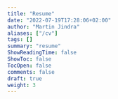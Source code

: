 ```yaml
---
title: "Resume"
date: "2022-07-19T17:28:06+02:00"
author: "Martin Jindra"
aliases: ["/cv"]
tags: []
summary: "resume"
ShowReadingTime: false
ShowToc: false
TocOpen: false
comments: false
draft: true
weight: 3
---
```

